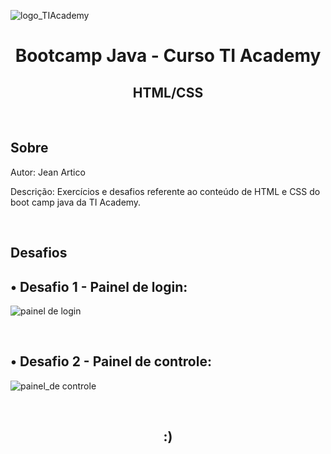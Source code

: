 ![logo_TIAcademy](https://user-images.githubusercontent.com/83440836/168492026-0c1f96c4-7128-4a32-8299-3c992922f19a.png)<h1 align="center"> Bootcamp Java - Curso TI Academy </h1> 
<h2 align="center">HTML/CSS</h2>

<br>

<h2>Sobre</h2>

Autor: Jean Artico

Descrição: Exercícios e desafios referente ao conteúdo de HTML e CSS do boot camp java da TI Academy.

<br>

<h2>Desafios</h2>

## • Desafio 1 - Painel de login: 
![painel de login](https://user-images.githubusercontent.com/83440836/168491674-e4e6d863-7a58-4e42-9fc4-7933239b7602.jpg)

<br> 


## • Desafio 2 - Painel de controle:
![painel_de controle](https://user-images.githubusercontent.com/83440836/168491709-94579ca8-b1df-4a43-8e13-8c9837be510e.jpg)

<br>

<h2 align=center>:)</h2>
